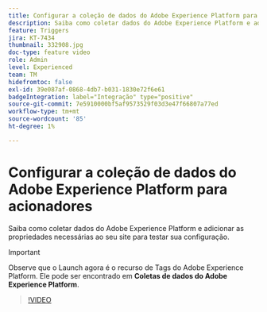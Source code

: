 ```yaml
---
title: Configurar a coleção de dados do Adobe Experience Platform para acionadores
description: Saiba como coletar dados do Adobe Experience Platform e adicionar as propriedades necessárias ao seu site para testar sua configuração.
feature: Triggers
jira: KT-7434
thumbnail: 332908.jpg
doc-type: feature video
role: Admin
level: Experienced
team: TM
hidefromtoc: false
exl-id: 39e087af-0868-4db7-b031-1830e72f6e61
badgeIntegration: label="Integração" type="positive"
source-git-commit: 7e5910000bf5af9573529f03d3e47f66807a77ed
workflow-type: tm+mt
source-wordcount: '85'
ht-degree: 1%

---
```


# Configurar a coleção de dados do Adobe Experience Platform para acionadores

Saiba como coletar dados do Adobe Experience Platform e adicionar as propriedades necessárias ao seu site para testar sua configuração.

>[!IMPORTANT]
>
> Observe que o Launch agora é o recurso de Tags do Adobe Experience Platform. Ele pode ser encontrado em **Coletas de dados do Adobe Experience Platform**.

>[!VIDEO](https://video.tv.adobe.com/v/332908?quality=12&learn=on)
